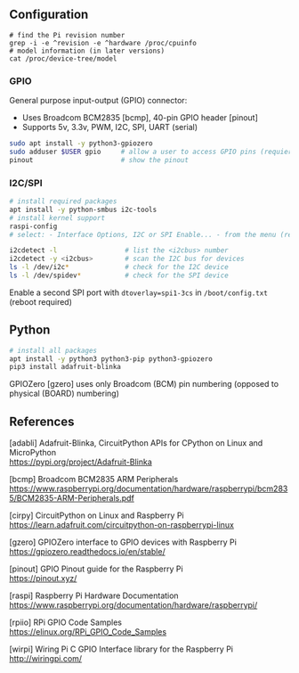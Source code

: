 ## Configuration

```
# find the Pi revision number
grep -i -e ^revision -e ^hardware /proc/cpuinfo
# model information (in later versions)
cat /proc/device-tree/model     
```

### GPIO

General purpose input-output (GPIO) connector:

* Uses Broadcom BCM2835 [bcmp], 40-pin GPIO header [pinout]
* Supports 5v, 3.3v, PWM, I2C, SPI, UART (serial)

```bash
sudo apt install -y python3-gpiozero
sudo adduser $USER gpio     # allow a user to access GPIO pins (requiers a re-login/newgrp)
pinout                      # show the pinout
```

### I2C/SPI

```bash
# install required packages
apt install -y python-smbus i2c-tools
# install kernel support
raspi-config
# select: - Interface Options, I2C or SPI Enable... - from the menu (reboot required)
```
```bash
i2cdetect -l                 # list the <i2cbus> number
i2cdetect -y <i2cbus>        # scan the I2C bus for devices    
ls -l /dev/i2c*              # check for the I2C device
ls -l /dev/spidev*           # check for the SPI device
```

Enable a second SPI port with `dtoverlay=spi1-3cs` in `/boot/config.txt` (reboot required)

## Python

```bash
# install all packages
apt install -y python3 python3-pip python3-gpiozero
pip3 install adafruit-blinka
```

GPIOZero [gzero] uses only Broadcom (BCM) pin numbering (opposed to physical (BOARD) numbering)

## References


[adabli] Adafruit-Blinka, CircuitPython APIs for CPython on Linux and MicroPython  
https://pypi.org/project/Adafruit-Blinka

[bcmp] Broadcom BCM2835 ARM Peripherals  
https://www.raspberrypi.org/documentation/hardware/raspberrypi/bcm2835/BCM2835-ARM-Peripherals.pdf

[cirpy] CircuitPython on Linux and Raspberry Pi  
https://learn.adafruit.com/circuitpython-on-raspberrypi-linux

[gzero] GPIOZero interface to GPIO devices with Raspberry Pi  
https://gpiozero.readthedocs.io/en/stable/

[pinout] GPIO Pinout guide for the Raspberry Pi  
https://pinout.xyz/

[raspi] Raspberry Pi Hardware Documentation  
https://www.raspberrypi.org/documentation/hardware/raspberrypi/

[rpiio] RPi GPIO Code Samples  
https://elinux.org/RPi_GPIO_Code_Samples

[wirpi] Wiring Pi C GPIO Interface library for the Raspberry Pi  
http://wiringpi.com/
